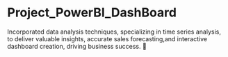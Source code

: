 # Project_PowerBI_DashBoard
Incorporated data analysis techniques, specializing in time series analysis, to deliver valuable
insights, accurate sales forecasting,and interactive dashboard
creation, driving business success.

